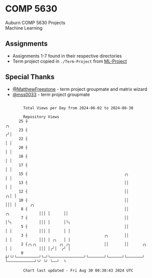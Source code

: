 # COMP 5630
Auburn COMP 5630 Projects  
Machine Learning

## Assignments
- Assignments 1-7 found in their respective directories
- Term project copied in `./Term-Project` from [ML-Project](https://github.com/wumphlett/ML-Project)

## Special Thanks
- [@MatthewFreestone](https://github.com/MatthewFreestone) - term project groupmate and matrix wizard
- [@mss0033](https://github.com/mss0033) - term project groupmate

```

        Total Views per Day from 2024-06-02 to 2024-08-30

        Repository Views
      25 ┼                                                                              ╭╮
      23 ┤                                                                             ╭╯│
      22 ┤                                                                             │ │
      20 ┤                                                                             │ │
      18 ┤                                                                             │ │
      17 ┤                                                                             │ │
      15 ┤                                           ╭╮                                │ │
      13 ┤                                           ││                                │ │
      12 ┤                                           ││                              ╭╮│ │
      10 ┤                                           ││                              │││ │      ╭╮
       8 ┤                                           ││               ╭╮             │││ │      ││
       7 ┤                                           ││               │╰╮            │││ │      │╰╮
       5 ┤                                           ││               │ │            │││ │      │ │
       3 ┤                                  ╭╮       ││               │ │            │││ │ ╭╮   │ │
       2 ┤╭╮╭╮          ╭╮ ╭╮               ││       ││      ╭╮       │ │            │││ │╭╯│  ╭╯ │
       0 ┼╯╰╯╰──────────╯╰─╯╰───────────────╯╰───────╯╰──────╯╰───────╯ ╰────────────╯╰╯ ╰╯ ╰──╯  ╰

        Chart last updated - Fri Aug 30 00:30:43 2024 UTC
        
```
